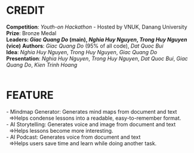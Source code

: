 <h1>CREDIT</h1>
<b>Competition</b>: <i>Youth-on Hackathon</i> - Hosted by VNUK, Danang University<br>
<b>Prize</b>: Bronze Medal<br>
<b>Leaders: <i>Giac Quang Do</i> (main), <i>Nghia Huy Nguyen</i>, <i>Trong Huy Nguyen</i> (vice)</b>
<b>Authors</b>: <i>Giac Quang Do</i> (95% of all code), <i>Dat Quoc Bui</i><br>
<b>Idea</b>: <i>Nghia Huy Nguyen</i>, <i>Trong Huy Nguyen</i>, <i>Giac Quang Do</i><br>
<b>Presentation</b>: <i>Nghia Huy Nguyen</i>, <i>Trong Huy Nguyen</i>, <i>Dat Quoc Bui</i>, <i>Giac Quang Do</i>, <i>Kien Trinh Hoang</i><br>
<br>
<h1>FEATURE</h1>
- Mindmap Generator: Generates mind maps from document and text<br>
&nbsp;&nbsp;=>Helps condense lessons into a readable, easy-to-remember format.<br>
- AI Storytelling: Generates voice and image from document and text<br>
&nbsp;&nbsp;=>Helps lessons become more interesting.<br>
- AI Podcast: Generates voice from document and text<br>
&nbsp;&nbsp;=>Helps users save time and learn while doing another task.<br>
